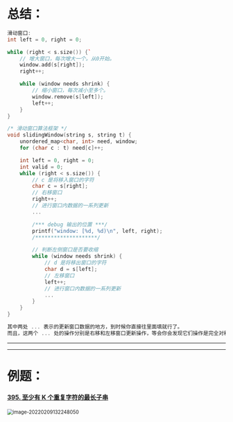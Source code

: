 # 总结：

````c++
滑动窗口:
int left = 0, right = 0;

while (right < s.size()) {`
    // 增大窗口，每次增大一个。从0开始。
    window.add(s[right]);
    right++;

    while (window needs shrink) {
        // 缩小窗口，每次减小至多个。
        window.remove(s[left]);
        left++;
    }
}

/* 滑动窗口算法框架 */
void slidingWindow(string s, string t) {
    unordered_map<char, int> need, window;
    for (char c : t) need[c]++;

    int left = 0, right = 0;
    int valid = 0; 
    while (right < s.size()) {
        // c 是将移入窗口的字符
        char c = s[right];
        // 右移窗口
        right++;
        // 进行窗口内数据的一系列更新
        ...

        /*** debug 输出的位置 ***/
        printf("window: [%d, %d)\n", left, right);
        /********************/

        // 判断左侧窗口是否要收缩
        while (window needs shrink) {
            // d 是将移出窗口的字符
            char d = s[left];
            // 左移窗口
            left++;
            // 进行窗口内数据的一系列更新
            ...
        }
    }
}

其中两处 ... 表示的更新窗口数据的地方，到时候你直接往里面填就行了。
而且，这两个 ... 处的操作分别是右移和左移窗口更新操作，等会你会发现它们操作是完全对称的。
````



---

---

# 例题：

#### [395. 至少有 K 个重复字符的最长子串](https://leetcode-cn.com/problems/longest-substring-with-at-least-k-repeating-characters/)

<img src="C:\Users\QWE\AppData\Roaming\Typora\typora-user-images\image-20220209132248050.png" alt="image-20220209132248050" style="zoom:80%;" />


